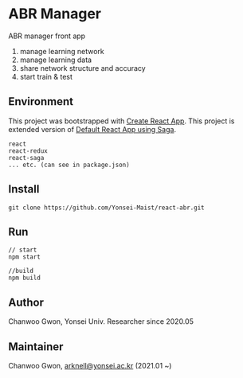 # ABR Manager

ABR manager front app
1. manage learning network
2. manage learning data
3. share network structure and accuracy
4. start train & test


## Environment

This project was bootstrapped with [Create React App](https://github.com/facebook/create-react-app).
This project is extended version of [Default React App using Saga](https://github.com/KChanwoo/react-default-app.git).

```
react
react-redux
react-saga
... etc. (can see in package.json)
```

## Install
```
git clone https://github.com/Yonsei-Maist/react-abr.git
```

## Run
```
// start
npm start

//build
npm build
```

## Author
Chanwoo Gwon, Yonsei Univ. Researcher since 2020.05

## Maintainer
Chanwoo Gwon, arknell@yonsei.ac.kr (2021.01 ~)
